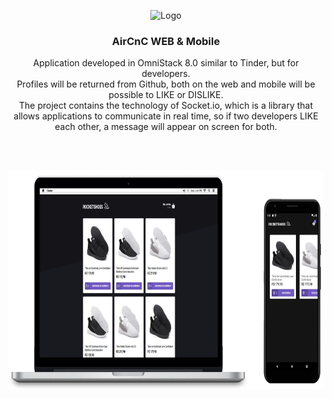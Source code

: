 <p align="center">
  <img src="./.github/logo.png" alt="Logo">
  <h3 align="center">AirCnC WEB & Mobile</h3>
  <p align="center">
  Application developed in OmniStack 8.0 similar to Tinder, but for developers.
<br />
  Profiles will be returned from Github, both on the web and mobile will be possible to LIKE or DISLIKE.
<br />
  The project contains the technology of Socket.io, which is a library that allows applications to communicate in real time, so if two developers LIKE each other, a message will appear on screen for both.</p>
  <br />
  <br />
 <p align="center">
  <a href="https://github.com/gmass0n/aircnc">
    <img src="./.github/web-mobile.png" alt="Main" height="350">
  </a>
  </p>
</p>
